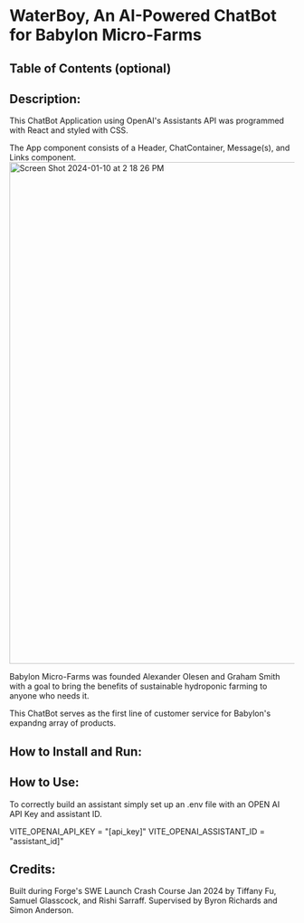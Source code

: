 # WaterBoy, An AI-Powered ChatBot for Babylon Micro-Farms

## Table of Contents (optional)


## Description:
This ChatBot Application using OpenAI's Assistants API was programmed with React and styled with CSS.  

The App component consists of a Header, ChatContainer, Message(s), and Links component. 
<img width="887" alt="Screen Shot 2024-01-10 at 2 18 26 PM" src="https://github.com/tiffanyfu7/babylon-microfarms-chatbot/assets/71473099/607acc80-3325-4d81-923f-ece5e9277b7c">

Babylon Micro-Farms was founded Alexander Olesen and Graham Smith with a goal to bring the benefits of sustainable hydroponic farming to anyone who needs it.

This ChatBot serves as the first line of customer service for Babylon's expandng array of products. 

## How to Install and Run:


## How to Use:
To correctly build an assistant simply set up an .env file with an OPEN AI API Key and assistant ID.

VITE_OPENAI_API_KEY = "[api_key]"
VITE_OPENAI_ASSISTANT_ID = "assistant_id]"

## Credits:
Built during Forge's SWE Launch Crash Course Jan 2024 by Tiffany Fu, Samuel Glasscock, and Rishi Sarraff. Supervised by Byron Richards and Simon Anderson.
